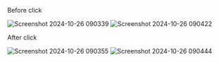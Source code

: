 Before click

![Screenshot 2024-10-26 090339](https://github.com/user-attachments/assets/63028352-2027-4202-9839-2cc0832e882d)
![Screenshot 2024-10-26 090422](https://github.com/user-attachments/assets/bc9fec98-120d-49fc-b551-2c48ad6344a8)

After click

![Screenshot 2024-10-26 090355](https://github.com/user-attachments/assets/6504cd53-28bb-4453-9b97-10f17b741e67)
![Screenshot 2024-10-26 090444](https://github.com/user-attachments/assets/bc43d3d2-c2b4-4fe5-863c-e8934fc31fca)
